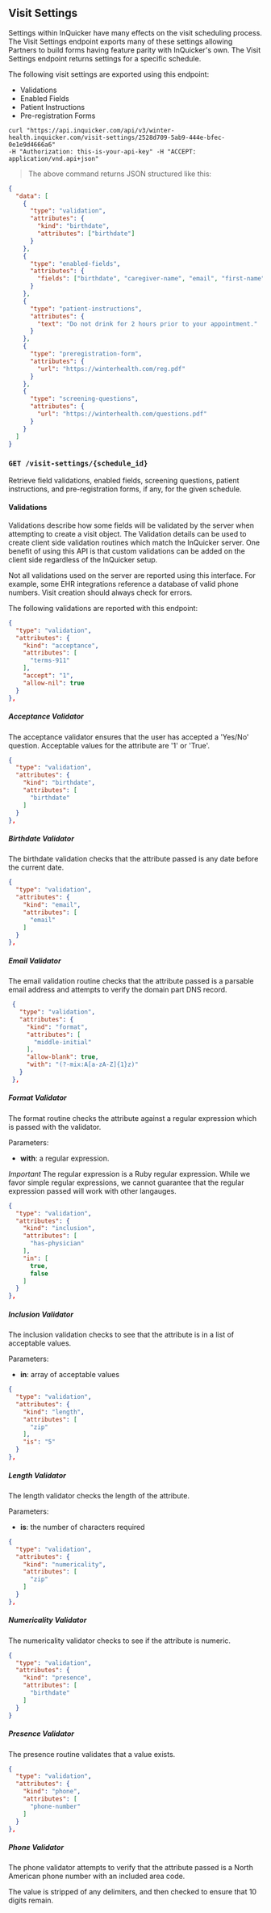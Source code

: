 ## Visit Settings

Settings within InQuicker have many effects on the visit scheduling process. The
Visit Settings endpoint exports many of these settings allowing Partners to
build forms having feature parity with InQuicker's own. The Visit Settings
endpoint returns settings for a specific schedule.

The following visit settings are exported using this endpoint:

  - Validations
  - Enabled Fields
  - Patient Instructions
  - Pre-registration Forms

```shell
curl "https://api.inquicker.com/api/v3/winter-health.inquicker.com/visit-settings/2528d709-5ab9-444e-bfec-0e1e9d4666a6"
-H "Authorization: this-is-your-api-key" -H "ACCEPT: application/vnd.api+json"
```

> The above command returns JSON structured like this:

```json
{
  "data": [
    {
      "type": "validation",
      "attributes": {
        "kind": "birthdate",
        "attributes": ["birthdate"]
      }
    },
    {
      "type": "enabled-fields",
      "attributes": {
        "fields": ["birthdate", "caregiver-name", "email", "first-name", "gender", "has-physician", "last-name", "middle-initial", "new-patient", "patient-complaint", "phone-number", "pregnant", "terms-tos", "weeks-pregnant", "zip"]
      }
    },
    {
      "type": "patient-instructions",
      "attributes": {
        "text": "Do not drink for 2 hours prior to your appointment."
      }
    },
    {
      "type": "preregistration-form",
      "attributes": {
        "url": "https://winterhealth.com/reg.pdf"
      }
    },
    {
      "type": "screening-questions",
      "attributes": {
        "url": "https://winterhealth.com/questions.pdf"
      }
    }
  ]
}

```

### `GET /visit-settings/{schedule_id}`

Retrieve field validations, enabled fields, screening questions, patient
instructions, and pre-registration forms, if any, for the given schedule.

#### Validations

Validations describe how some fields will be validated by the server when
attempting to create a visit object. The Validation details can be used to
create client side validation routines which match the InQuicker server. One
benefit of using this API is that custom validations can be added on the client
side regardless of the InQuicker setup.

<aside class="notice">
Not all validations used on the server are reported using this interface. For
example, some EHR integrations reference a database of valid phone numbers.
Visit creation should always check for errors.
</aside>

The following validations are reported with this endpoint:

<div style="clear:right"></div>

```json
{
  "type": "validation",
  "attributes": {
    "kind": "acceptance",
    "attributes": [
      "terms-911"
    ],
    "accept": "1",
    "allow-nil": true
  }
},
```

##### Acceptance Validator

The acceptance validator ensures that the user has accepted a 'Yes/No' question.
Acceptable values for the attribute are '1' or 'True'.

<div style="clear:right"></div>

```json
{
  "type": "validation",
  "attributes": {
    "kind": "birthdate",
    "attributes": [
      "birthdate"
    ]
  }
},
```

##### Birthdate Validator

The birthdate validation checks that the attribute passed is any date before
the current date.

<div style="clear:right"></div>

```json
{
  "type": "validation",
  "attributes": {
    "kind": "email",
    "attributes": [
      "email"
    ]
  }
},
```

##### Email Validator

The email validation routine checks that the attribute passed is a parsable
 email address and attempts to verify the domain part DNS record.

 <div style="clear:right"></div>

```json
 {
   "type": "validation",
   "attributes": {
     "kind": "format",
     "attributes": [
       "middle-initial"
     ],
     "allow-blank": true,
     "with": "(?-mix:A[a-zA-Z]{1}z)"
   }
 },
 ```

##### Format Validator

The format routine checks the attribute against a regular expression which is
passed with the validator.

Parameters:

* **with**: a regular expression.

*Important* The regular expression is a Ruby regular expression. While we favor
simple regular expressions, we cannot guarantee that the regular expression
passed will work with other langauges.

<div style="clear:right"></div>

```json
{
  "type": "validation",
  "attributes": {
    "kind": "inclusion",
    "attributes": [
      "has-physician"
    ],
    "in": [
      true,
      false
    ]
  }
},
```

##### Inclusion Validator

The inclusion validation checks to see that the attribute is in a list of
acceptable values.

Parameters:

* **in**: array of acceptable values

<div style="clear:right"></div>

```json
{
  "type": "validation",
  "attributes": {
    "kind": "length",
    "attributes": [
      "zip"
    ],
    "is": "5"
  }
},
```

##### Length Validator

The length validator checks the length of the attribute.

Parameters:

* **is**: the number of characters required

<div style="clear:right"></div>

```json
{
  "type": "validation",
  "attributes": {
    "kind": "numericality",
    "attributes": [
      "zip"
    ]
  }
},
```

##### Numericality Validator

The numericality validator checks to see if the attribute is numeric.
<div style="clear:right"></div>

```json
{
  "type": "validation",
  "attributes": {
    "kind": "presence",
    "attributes": [
      "birthdate"
    ]
  }
}
```


##### Presence Validator

The presence routine validates that a value exists.

<div style="clear:right"></div>

```json
{
  "type": "validation",
  "attributes": {
    "kind": "phone",
    "attributes": [
      "phone-number"
    ]
  }
},
```

##### Phone Validator

The phone validator attempts to verify that the attribute passed is a North
American phone number with an included area code.

The value is stripped of any delimiters, and then checked to ensure that
10 digits remain.

